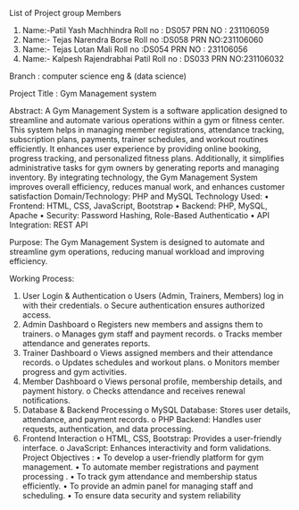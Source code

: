 List of Project group Members
1.	Name:-Patil Yash Machhindra Roll no : DS057 PRN NO : 231106059
2.	Name:- Tejas Narendra Borse Roll no :DS058  PRN NO:231106060
3.	Name:- Tejas Lotan Mali            Roll no :DS054 PRN NO : 231106056
4.	Name:- Kalpesh Rajendrabhai Patil  Roll no : DS033 PRN NO:231106032

Branch : computer science eng & (data science)


Project Title : Gym Management system 

Abstract: 
A Gym Management System is a software application designed to streamline and automate various operations within a gym or fitness center. This system helps in managing member registrations, attendance tracking, subscription plans, payments, trainer schedules, and workout routines efficiently. It enhances user experience by providing online booking, progress tracking, and personalized fitness plans. Additionally, it simplifies administrative tasks for gym owners by generating reports and managing inventory. By integrating technology, the Gym Management System improves overall efficiency, reduces manual work, and enhances customer satisfaction
Domain/Technology:
PHP and MySQL
Technology Used:
•	Frontend: HTML, CSS, JavaScript, Bootstrap
•	Backend: PHP, MySQL, Apache
•	Security: Password Hashing, Role-Based Authenticatio
•	API Integration: REST API

Purpose:
The Gym Management System is designed to automate and streamline gym operations, reducing manual workload and improving efficiency.

Working Process:
1.	User Login & Authentication
o	Users (Admin, Trainers, Members) log in with their credentials.
o	Secure authentication ensures authorized access.
2.	Admin Dashboard
o	Registers new members and assigns them to trainers.
o	Manages gym staff and payment records.
o	Tracks member attendance and generates reports.
3.	Trainer Dashboard
o	Views assigned members and their attendance records.
o	Updates schedules and workout plans.
o	Monitors member progress and gym activities.
4.	Member Dashboard
o	Views personal profile, membership details, and payment history.
o	Checks attendance and receives renewal notifications.
5.	Database & Backend Processing
o	MySQL Database: Stores user details, attendance, and payment records.
o	PHP Backend: Handles user requests, authentication, and data processing.
6.	Frontend Interaction
o	HTML, CSS, Bootstrap: Provides a user-friendly interface.
o	JavaScript: Enhances interactivity and form validations.
 
Project Objectives :
 • To develop a user-friendly platform for gym management.
 • To automate member registrations and payment processing
. • To track gym attendance and membership status efficiently. 
• To provide an admin panel for managing staff and scheduling.
 • To ensure data security and system reliability



